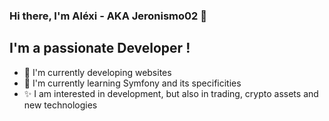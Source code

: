 ### Hi there, I'm Aléxi - AKA Jeronismo02 👋

## I'm a passionate Developer !

- 🔭 I'm currently developing websites
- 🌱 I'm currently learning Symfony and its specificities
- ✨ I am interested in development, but also in trading, crypto assets and new technologies

<!--
**Jeronismo02/Jeronismo02** is a ✨ _special_ ✨ repository because its `README.md` (this file) appears on your GitHub profile.

Here are some ideas to get you started:

- 🔭 I’m currently working on ...
- 🌱 I’m currently learning ...
- 👯 I’m looking to collaborate on ...
- 🤔 I’m looking for help with ...
- 💬 Ask me about ...
- 📫 How to reach me: ...
- 😄 Pronouns: ...
- ⚡ Fun fact: ...
-->

